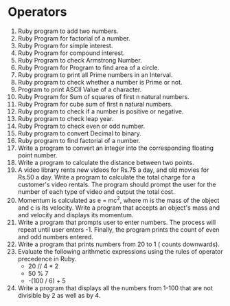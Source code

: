 # Operators
01. Ruby program to add two numbers.
02. Ruby Program for factorial of a number.
03. Ruby Program for simple interest.
04. Ruby Program for compound interest.
05. Ruby Program to check Armstrong Number.
06. Ruby Program for Program to find area of a circle.
07. Ruby program to print all Prime numbers in an Interval.
08. Ruby program to check whether a number is Prime or not.
09. Program to print ASCII Value of a character.
10. Ruby Program for Sum of squares of first n natural numbers.
11. Ruby Program for cube sum of first n natural numbers.
12. Ruby program to check if a number is positive or negative.
13. Ruby program to check leap year.
14. Ruby Program to check even or odd number.
15. Ruby program to convert Decimal to binary.
16. Ruby program to find factorial of a number.
17. Write a program to convert an integer into the corresponding floating point
number.
18. Write a program to calculate the distance between two points.
19. A video library rents new videos for Rs.75 a day, and old movies for Rs.50 a
day. Write a program to calculate the total charge for a customer's video
rentals. The program should prompt the user for the number of each type of
video and output the total cost.
20. Momentum is calculated as e = mc<sup>2</sup>, where m is the mass of the object and c
is its velocity. Write a program that accepts an object's mass and and velocity
and displays its momentum.
21. Write a program that prompts user to enter numbers. The process will repeat
until user enters -1. Finally, the program prints the count of even and odd
numbers entered.
22. Write a program that prints numbers from 20 to 1 ( counts downwards).
23. Evaluate the following arithmetic expressions using the rules of operator
precedence in Ruby.
    - 20 // 4 * 2
    - 50 % 7
    - -(100 / 6) + 5
24. Write a program that displays all the numbers from 1-100 that are not divisible
by 2 as well as by 4.